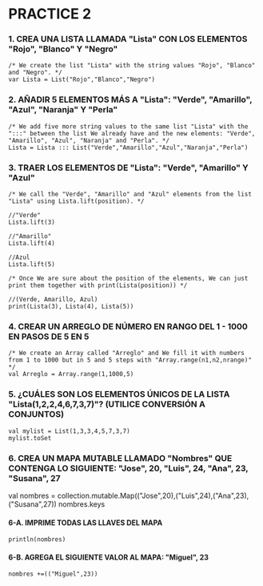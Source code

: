 # PRACTICE 2

### 1. CREA UNA LISTA LLAMADA "Lista" CON LOS ELEMENTOS "Rojo", "Blanco" Y "Negro"

	/* We create the list "Lista" with the string values "Rojo", "Blanco" and "Negro". */
	var Lista = List("Rojo","Blanco","Negro")

### 2. AÑADIR 5 ELEMENTOS MÁS A "Lista": "Verde", "Amarillo", "Azul", "Naranja" Y "Perla"

	/* We add five more string values to the same list "Lista" with the ":::" between the list We already have and the new elements: "Verde", "Amarillo", "Azul", "Naranja" and "Perla". */
	Lista = Lista ::: List("Verde","Amarillo","Azul","Naranja","Perla")

### 3. TRAER LOS ELEMENTOS DE "Lista": "Verde", "Amarillo" Y "Azul"

	/* We call the "Verde", "Amarillo" and "Azul" elements from the list "Lista" using Lista.lift(position). */
	
	//"Verde"
	Lista.lift(3)
	
	//"Amarillo"
	Lista.lift(4)
	
	//Azul
	Lista.lift(5)
	
	/* Once We are sure about the position of the elements, We can just print them together with print(Lista(position)) */
	
	//(Verde, Amarillo, Azul)
	print(Lista(3), Lista(4), Lista(5))

### 4. CREAR UN ARREGLO DE NÚMERO EN RANGO DEL 1 - 1000 EN PASOS DE 5 EN 5

	/* We create an Array called "Arreglo" and We fill it with numbers from 1 to 1000 but in 5 and 5 steps with "Array.range(n1,n2,nrange)" */
	val Arreglo = Array.range(1,1000,5)

### 5. ¿CUÁLES SON LOS ELEMENTOS ÚNICOS DE LA LISTA "Lista(1,2,2,4,6,7,3,7)"? (UTILICE CONVERSIÓN A CONJUNTOS)

	val mylist = List(1,3,3,4,5,7,3,7)
    mylist.toSet

### 6. CREA UN MAPA MUTABLE LLAMADO "Nombres" QUE CONTENGA LO SIGUIENTE: "Jose", 20, "Luis", 24, "Ana", 23, "Susana", 27

  val nombres = collection.mutable.Map(("Jose",20),("Luis",24),("Ana",23),("Susana",27))
    nombres.keys

#### 6-A. IMPRIME TODAS LAS LLAVES DEL MAPA

	println(nombres)

#### 6-B. AGREGA EL SIGUIENTE VALOR AL MAPA: "Miguel", 23

	nombres +=(("Miguel",23))